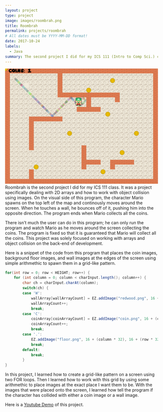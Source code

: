 ```yaml
---
layout: project
type: project
image: images/roombrah.png
title: Roombrah
permalink: projects/roombrah
# All dates must be YYYY-MM-DD format!
date: 2017-10-24
labels:
  - Java
summary: The second project I did for my ICS 111 (Intro to Comp Sci.) class. It was a project working with and testing my knowledge of arrays and object collision.
---
```


<img class="ui large right circular floated image" src="../images/roombrah.png">
Roombrah is the second project I did for my ICS 111 class. It was a project specifically dealing with 2D arrays and how to work with object collision using images. On the visual side of this program, the character Mario spawns on the top left of the map and continously moves around the screen. When he touches a wall, he bounces off of it, pushing him into the opposite direction. The program ends when Mario collects all the coins. 

There isn't much the user can do in this program; he can only run the program and watch Mario as he moves around the screen collecting the coins. The program is fixed so that it is guaranteed that Mario will collect all the coins. This project was solely focused on working with arrays and object collision on the back-end of development. 

Here is a snippet of the code from this program that places the coin images, background floor images, and wall images at the edges of the screen using simple arithmethic to spawn them in a grid-like pattern. 
```java
for(int row = 0; row < HEIGHT; row++) { 
	for (int column = 0; column < charInput.length(); column++) {
		char ch = charInput.charAt(column); 
		switch(ch) { 
		case 'W': 
			wallArray[wallArrayCount] = EZ.addImage("redwood.png", 16 + (column * 32), 16 + (row * 32)); 
			wallArrayCount++; 
			break; 
		case 'C': 
			coinArray[coinArrayCount] = EZ.addImage("coin.png", 16 + (column * 32), 16 + (row * 32));
			coinArrayCount++; 
			break; 
		case '.': 
			EZ.addImage("floor.png", 16 + (column * 32), 16 + (row * 32)); 
			break; 
		default: 
			break;
		} 
} 
```

In this project, I learned how to create a grid-like pattern on a screen using two FOR loops. Then I learned how to work with this grid by using some arithmethic to place images at the exact place I want them to be. With the images that were placed onto the screen, I learned how tell the program if the character has collided with either a coin image or a wall image.

Here is a [Youtube Demo](https://youtu.be/msCt_rNQeWY) of this project.



